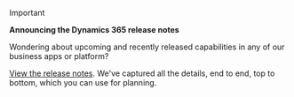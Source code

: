 > [!IMPORTANT]
> **Announcing the Dynamics 365 release notes**
>
> Wondering about upcoming and recently released capabilities in any of our business apps or platform? 
> 
> [View the release notes](https://aka.ms/businessappsreleasenotes). We've captured all the details, end to end, top to bottom, which you can use for planning. 
